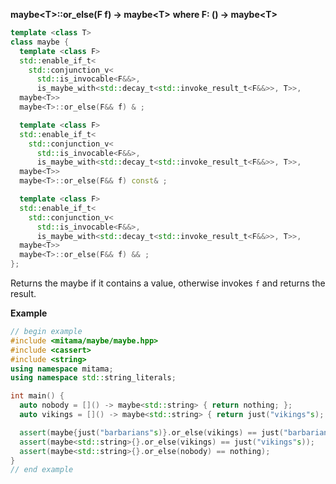 **maybe&lt;T&gt;::or_else(F f) -> maybe&lt;T&gt;**
**where F: () -> maybe&lt;T&gt;**

```cpp
template <class T>
class maybe {
  template <class F>
  std::enable_if_t<
    std::conjunction_v<
      std::is_invocable<F&&>,
      is_maybe_with<std::decay_t<std::invoke_result_t<F&&>>, T>>,
  maybe<T>>
  maybe<T>::or_else(F&& f) & ;

  template <class F>
  std::enable_if_t<
    std::conjunction_v<
      std::is_invocable<F&&>,
      is_maybe_with<std::decay_t<std::invoke_result_t<F&&>>, T>>,
  maybe<T>>
  maybe<T>::or_else(F&& f) const& ;

  template <class F>
  std::enable_if_t<
    std::conjunction_v<
      std::is_invocable<F&&>,
      is_maybe_with<std::decay_t<std::invoke_result_t<F&&>>, T>>,
  maybe<T>>
  maybe<T>::or_else(F&& f) && ;
};
```

Returns the maybe if it contains a value, otherwise invokes `f` and returns the result.

**Example**

```cpp
// begin example
#include <mitama/maybe/maybe.hpp>
#include <cassert>
#include <string>
using namespace mitama;
using namespace std::string_literals;

int main() {
  auto nobody = []() -> maybe<std::string> { return nothing; };
  auto vikings = []() -> maybe<std::string> { return just("vikings"s); };

  assert(maybe{just("barbarians"s)}.or_else(vikings) == just("barbarians"s));
  assert(maybe<std::string>{}.or_else(vikings) == just("vikings"s));
  assert(maybe<std::string>{}.or_else(nobody) == nothing);
}
// end example
```

